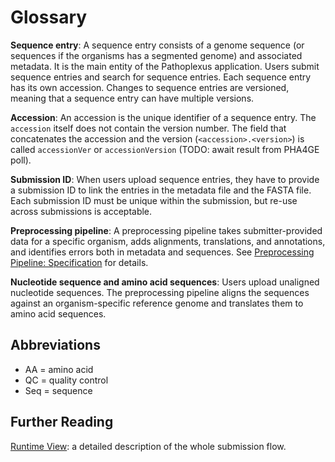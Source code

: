 # Glossary

**Sequence entry**: A sequence entry consists of a genome sequence (or sequences if the organisms has a segmented genome) and associated metadata. It is the main entity of the Pathoplexus application. Users submit sequence entries and search for sequence entries. Each sequence entry has its own accession. Changes to sequence entries are versioned, meaning that a sequence entry can have multiple versions.

**Accession**: An accession is the unique identifier of a sequence entry. The `accession` itself does not contain the version number. The field that concatenates the accession and the version (`<accession>.<version>`) is called `accessionVer` or `accessionVersion` (TODO: await result from PHA4GE poll).

**Submission ID**: When users upload sequence entries, they have to provide a submission ID to link the entries in the metadata file and the FASTA file. Each submission ID must be unique within the submission, but re-use across submissions is acceptable.

**Preprocessing pipeline**: A preprocessing pipeline takes submitter-provided data for a specific organism, adds alignments, translations, and annotations, and identifies errors both in metadata and sequences. See [Preprocessing Pipeline: Specification](../preprocessing/specification.md) for details.

**Nucleotide sequence and amino acid sequences**: Users upload unaligned nucleotide sequences. The preprocessing pipeline aligns the sequences against an organism-specific reference genome and translates them to amino acid sequences.

## Abbreviations

- AA = amino acid
- QC = quality control
- Seq = sequence

## Further Reading

[Runtime View](../backend/docs/runtime_view.md): a detailed description of the whole submission flow.
